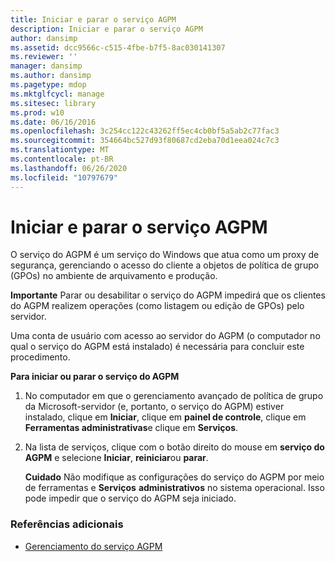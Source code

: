 ```yaml
---
title: Iniciar e parar o serviço AGPM
description: Iniciar e parar o serviço AGPM
author: dansimp
ms.assetid: dcc9566c-c515-4fbe-b7f5-8ac030141307
ms.reviewer: ''
manager: dansimp
ms.author: dansimp
ms.pagetype: mdop
ms.mktglfcycl: manage
ms.sitesec: library
ms.prod: w10
ms.date: 06/16/2016
ms.openlocfilehash: 3c254cc122c43262ff5ec4cb0bf5a5ab2c77fac3
ms.sourcegitcommit: 354664bc527d93f80687cd2eba70d1eea024c7c3
ms.translationtype: MT
ms.contentlocale: pt-BR
ms.lasthandoff: 06/26/2020
ms.locfileid: "10797679"
---
```

# Iniciar e parar o serviço AGPM


O serviço do AGPM é um serviço do Windows que atua como um proxy de segurança, gerenciando o acesso do cliente a objetos de política de grupo (GPOs) no ambiente de arquivamento e produção.

**Importante**  Parar ou desabilitar o serviço do AGPM impedirá que os clientes do AGPM realizem operações (como listagem ou edição de GPOs) pelo servidor.

 

Uma conta de usuário com acesso ao servidor do AGPM (o computador no qual o serviço do AGPM está instalado) é necessária para concluir este procedimento.

**Para iniciar ou parar o serviço do AGPM**

1.  No computador em que o gerenciamento avançado de política de grupo da Microsoft-servidor (e, portanto, o serviço do AGPM) estiver instalado, clique em **Iniciar**, clique em **painel de controle**, clique em **Ferramentas administrativas**e clique em **Serviços**.

2.  Na lista de serviços, clique com o botão direito do mouse em **serviço do AGPM** e selecione **Iniciar**, **reiniciar**ou **parar**.

    **Cuidado**  Não modifique as configurações do serviço do AGPM por meio de ferramentas e **Serviços** **administrativos** no sistema operacional. Isso pode impedir que o serviço do AGPM seja iniciado.

     

### Referências adicionais

-   [Gerenciamento do serviço AGPM](managing-the-agpm-service-agpm40.md)

 

 





